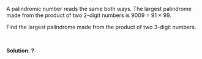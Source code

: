 <p>A palindromic number reads the same both ways. The largest palindrome made from the product of two 2-digit numbers is 9009 = 91 × 99.</p>
<p>Find the largest palindrome made from the product of two 3-digit numbers.</p>
<br/><p><b>Solution: ?</b></p>
